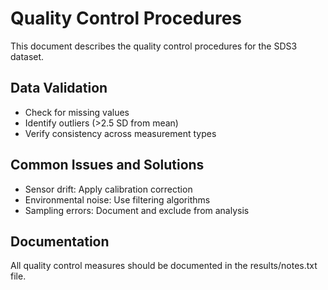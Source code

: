 # Quality Control Procedures

This document describes the quality control procedures for the SDS3 dataset.

## Data Validation
- Check for missing values
- Identify outliers (>2.5 SD from mean)
- Verify consistency across measurement types

## Common Issues and Solutions
- Sensor drift: Apply calibration correction
- Environmental noise: Use filtering algorithms
- Sampling errors: Document and exclude from analysis

## Documentation
All quality control measures should be documented in the results/notes.txt file.
